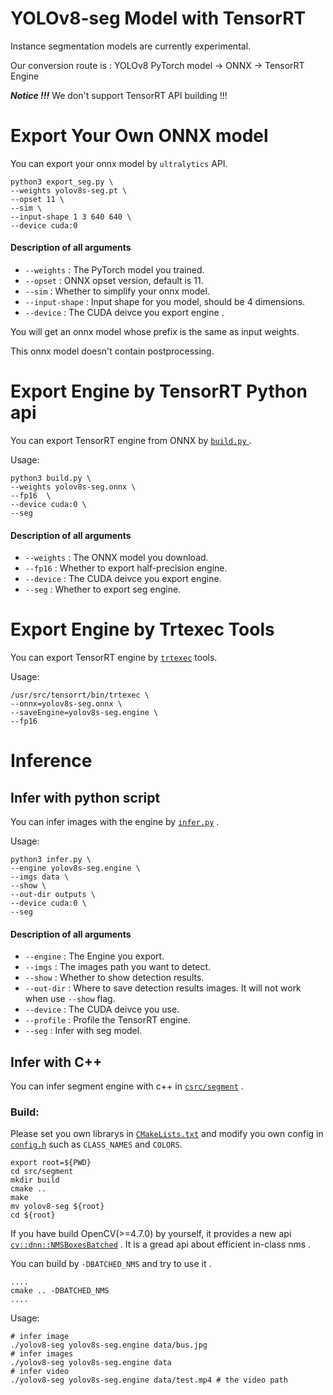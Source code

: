 # YOLOv8-seg Model with TensorRT

Instance segmentation models are currently experimental.

Our conversion route is :
    YOLOv8 PyTorch model -> ONNX -> TensorRT Engine

***Notice !!!*** We don't support TensorRT API building !!!

# Export Your Own ONNX model

You can export your onnx model by `ultralytics` API.

``` shell
python3 export_seg.py \
--weights yolov8s-seg.pt \
--opset 11 \
--sim \
--input-shape 1 3 640 640 \
--device cuda:0
```

#### Description of all arguments

- `--weights` : The PyTorch model you trained.
- `--opset` : ONNX opset version, default is 11.
- `--sim` : Whether to simplify your onnx model.
- `--input-shape` : Input shape for you model, should be 4 dimensions.
- `--device` : The CUDA deivce you export engine .

You will get an onnx model whose prefix is the same as input weights.

This onnx model doesn't contain postprocessing.

# Export Engine by TensorRT Python api

You can export TensorRT engine from ONNX by [`build.py` ](../build.py).

Usage:

``` shell
python3 build.py \
--weights yolov8s-seg.onnx \
--fp16  \
--device cuda:0 \
--seg
```

#### Description of all arguments

- `--weights` : The ONNX model you download.
- `--fp16` : Whether to export half-precision engine.
- `--device` : The CUDA deivce you export engine.
- `--seg` : Whether to export seg engine.

# Export Engine by Trtexec Tools

You can export TensorRT engine by [`trtexec`](https://github.com/NVIDIA/TensorRT/tree/main/samples/trtexec) tools.

Usage:

``` shell
/usr/src/tensorrt/bin/trtexec \
--onnx=yolov8s-seg.onnx \
--saveEngine=yolov8s-seg.engine \
--fp16
```

# Inference

## Infer with python script

You can infer images with the engine by [`infer.py`](../infer.py) .

Usage:

``` shell
python3 infer.py \
--engine yolov8s-seg.engine \
--imgs data \
--show \
--out-dir outputs \
--device cuda:0 \
--seg
```

#### Description of all arguments

- `--engine` : The Engine you export.
- `--imgs` : The images path you want to detect.
- `--show` : Whether to show detection results.
- `--out-dir` : Where to save detection results images. It will not work when use `--show` flag.
- `--device` : The CUDA deivce you use.
- `--profile` : Profile the TensorRT engine.
- `--seg` : Infer with seg model.

## Infer with C++

You can infer segment engine with c++ in [`csrc/segment`](../csrc/segment) .

### Build:

Please set you own librarys in [`CMakeLists.txt`](../csrc/segment/CMakeLists.txt) and modify you own config in [`config.h`](csrc/detect/include/config.h) such as `CLASS_NAMES` and `COLORS`.

``` shell
export root=${PWD}
cd src/segment
mkdir build
cmake ..
make
mv yolov8-seg ${root}
cd ${root}
```

If you have build OpenCV(>=4.7.0) by yourself, it provides a new api [`cv::dnn::NMSBoxesBatched`](https://docs.opencv.org/4.x/d6/d0f/group__dnn.html#ga977aae09fbf7c804e003cfea1d4e928c) .
It is a gread api about efficient in-class nms .

You can build by `-DBATCHED_NMS` and try to use it .
``` shell
....
cmake .. -DBATCHED_NMS
....
```


Usage:

``` shell
# infer image
./yolov8-seg yolov8s-seg.engine data/bus.jpg
# infer images
./yolov8-seg yolov8s-seg.engine data
# infer video
./yolov8-seg yolov8s-seg.engine data/test.mp4 # the video path
```
